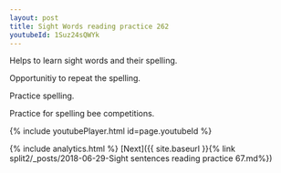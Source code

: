 ```yaml
---
layout: post
title: Sight Words reading practice 262
youtubeId: 1Suz24sQWYk
---
```

 
 
Helps to learn sight words and their spelling.

Opportunitiy to repeat the spelling. 

Practice spelling. 
 
Practice for spelling bee competitions. 
 
{% include youtubePlayer.html id=page.youtubeId %}
 
 
{% include analytics.html %} 
[Next]({{ site.baseurl }}{% link  split2/_posts/2018-06-29-Sight sentences reading practice 67.md%})
 
